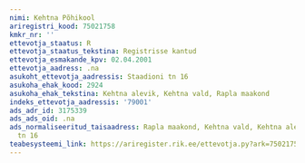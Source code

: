 ```yaml
---
nimi: Kehtna Põhikool
ariregistri_kood: 75021758
kmkr_nr: ''
ettevotja_staatus: R
ettevotja_staatus_tekstina: Registrisse kantud
ettevotja_esmakande_kpv: 02.04.2001
ettevotja_aadress: .na
asukoht_ettevotja_aadressis: Staadioni tn 16
asukoha_ehak_kood: 2924
asukoha_ehak_tekstina: Kehtna alevik, Kehtna vald, Rapla maakond
indeks_ettevotja_aadressis: '79001'
ads_adr_id: 3175339
ads_ads_oid: .na
ads_normaliseeritud_taisaadress: Rapla maakond, Kehtna vald, Kehtna alevik, Staadioni
  tn 16
teabesysteemi_link: https://ariregister.rik.ee/ettevotja.py?ark=75021758&ref=rekvisiidid
---
```

